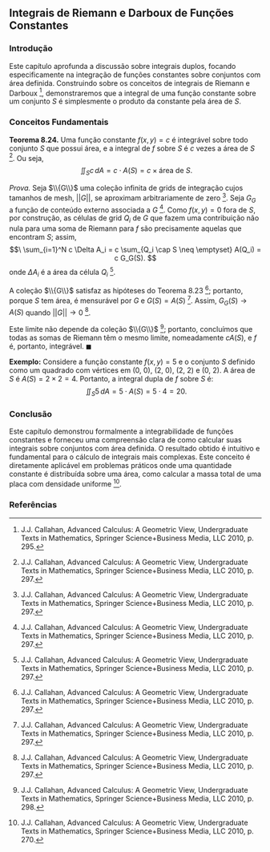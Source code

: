 ## Integrais de Riemann e Darboux de Funções Constantes

### Introdução
Este capítulo aprofunda a discussão sobre integrais duplos, focando especificamente na integração de funções constantes sobre conjuntos com área definida. Construindo sobre os conceitos de integrais de Riemann e Darboux [^295], demonstraremos que a integral de uma função constante sobre um conjunto $S$ é simplesmente o produto da constante pela área de $S$.

### Conceitos Fundamentais
**Teorema 8.24.** Uma função constante $f(x, y) = c$ é integrável sobre todo conjunto $S$ que possui área, e a integral de $f$ sobre $S$ é $c$ vezes a área de $S$ [^297]. Ou seja,
$$\
\iint_S c \, dA = c \cdot A(S) = c \times \text{área de } S.
$$

*Prova.* Seja $\\{G\\}$ uma coleção infinita de grids de integração cujos tamanhos de mesh, $||G||$, se aproximam arbitrariamente de zero [^297]. Seja $G_G$ a função de conteúdo externo associada a $G$ [^297]. Como $f(x, y) = 0$ fora de $S$, por construção, as células de grid $Q_i$ de $G$ que fazem uma contribuição não nula para uma soma de Riemann para $f$ são precisamente aquelas que encontram $S$; assim,
$$\
\sum_{i=1}^N c \Delta A_i = c \sum_{Q_i \cap S \neq \emptyset} A(Q_i) = c G_G(S).
$$
onde $\Delta A_i$ é a área da célula $Q_i$ [^297].

A coleção $\\{G\\}$ satisfaz as hipóteses do Teorema 8.23 [^297]; portanto, porque $S$ tem área, é mensurável por $G$ e $G(S) = A(S)$ [^297]. Assim, $G_G(S) \rightarrow A(S)$ quando $||G|| \rightarrow 0$ [^297].

Este limite não depende da coleção $\\{G\\}$ [^298]; portanto, concluímos que todas as somas de Riemann têm o mesmo limite, nomeadamente $cA(S)$, e $f$ é, portanto, integrável. $\blacksquare$

**Exemplo:**
Considere a função constante $f(x, y) = 5$ e o conjunto $S$ definido como um quadrado com vértices em (0, 0), (2, 0), (2, 2) e (0, 2). A área de $S$ é $A(S) = 2 \times 2 = 4$. Portanto, a integral dupla de $f$ sobre $S$ é:
$$\
\iint_S 5 \, dA = 5 \cdot A(S) = 5 \cdot 4 = 20.
$$

### Conclusão
Este capítulo demonstrou formalmente a integrabilidade de funções constantes e forneceu uma compreensão clara de como calcular suas integrais sobre conjuntos com área definida. O resultado obtido é intuitivo e fundamental para o cálculo de integrais mais complexas. Este conceito é diretamente aplicável em problemas práticos onde uma quantidade constante é distribuída sobre uma área, como calcular a massa total de uma placa com densidade uniforme [^270].

### Referências
[^270]: J.J. Callahan, Advanced Calculus: A Geometric View, Undergraduate Texts in Mathematics, Springer Science+Business Media, LLC 2010, p. 270.
[^295]: J.J. Callahan, Advanced Calculus: A Geometric View, Undergraduate Texts in Mathematics, Springer Science+Business Media, LLC 2010, p. 295.
[^297]: J.J. Callahan, Advanced Calculus: A Geometric View, Undergraduate Texts in Mathematics, Springer Science+Business Media, LLC 2010, p. 297.
[^298]: J.J. Callahan, Advanced Calculus: A Geometric View, Undergraduate Texts in Mathematics, Springer Science+Business Media, LLC 2010, p. 298.

<!-- END -->